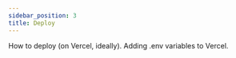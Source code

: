 ```yaml
---
sidebar_position: 3
title: Deploy
---
```


How to deploy (on Vercel, ideally).
Adding .env variables to Vercel.

